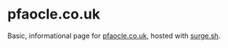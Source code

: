 pfaocle.co.uk
===

Basic, informational page for [pfaocle.co.uk], hosted with [surge.sh].

[pfaocle.co.uk]: http://pfaocle.co.uk/
[surge.sh]: https://surge.sh/
